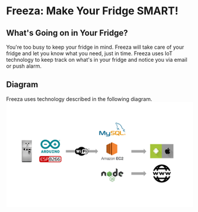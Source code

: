 # Freeza: Make Your Fridge SMART!

## What's Going on in Your Fridge?
You're too busy to keep your fridge in mind. Freeza will take care of your fridge and let you know what you need, just in time. Freeza uses IoT technology to keep track on what's in your fridge and notice you via email or push alarm. 
## Diagram
Freeza uses technology described in the following diagram.
<img src='images/diagram.png'>
